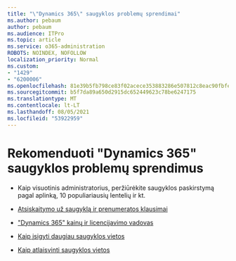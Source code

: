 ```yaml
---
title: "\"Dynamics 365\" saugyklos problemų sprendimai"
ms.author: pebaum
author: pebaum
ms.audience: ITPro
ms.topic: article
ms.service: o365-administration
ROBOTS: NOINDEX, NOFOLLOW
localization_priority: Normal
ms.custom:
- "1429"
- "6200006"
ms.openlocfilehash: 81e39b5fb798ce83f02acece353883286e507812c8eac90fbfe4e03316fa635e
ms.sourcegitcommit: b5f7da89a650d2915dc652449623c78be6247175
ms.translationtype: MT
ms.contentlocale: lt-LT
ms.lasthandoff: 08/05/2021
ms.locfileid: "53922959"
---
```

# <a name="recommend-solutions-for-dynamics-365-storage-issues"></a>Rekomenduoti "Dynamics 365" saugyklos problemų sprendimus

* Kaip visuotinis administratorius, peržiūrėkite saugyklos paskirstymą pagal aplinką, 10 populiariausių lentelių ir kt.

* [Atsiskaitymo už saugyklą ir prenumeratos klausimai](https://docs.microsoft.com/dynamics365/customer-engagement/admin/contact-information-microsoft-dynamics-365-online-billing-support)

* ["Dynamics 365" kainų ir licencijavimo vadovas](https://dynamics.microsoft.com/pricing/)

* [Kaip įsigyti daugiau saugyklos vietos](https://docs.microsoft.com/dynamics365/customer-engagement/admin/manage-storage#add-storage-to-dynamics-365-online)

* [Kaip atlaisvinti saugyklos vietos](https://docs.microsoft.com/dynamics365/customer-engagement/admin/free-storage-space)
